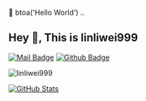🐌 btoa('Hello World') ..

## Hey 👋, This is linliwei999

[![Mail Badge](https://img.shields.io/badge/-1060760148@qq.com-c14438?style=flat&logo=Gmail&logoColor=white&link=mailto:1060760148@qq.com)](mailto:1060760148@qq.com) [![Github Badge](https://img.shields.io/badge/-linliwei999-grey?style=flat&logo=github&logoColor=white&link=https://github.com/linliwei999/)](https://www.github.com/linliwei999/)

<p align=left> <img src=https://komarev.com/ghpvc/?username=linliwei999 alt=linliwei999 /> </p>

<a href="https://github.com/linliwei999">
  <img align="center" alt="GitHub Stats" src="https://github-readme-stats.vercel.app/api?username=linliwei999&show_icons=true&include_all_commits=true" />
</a>
